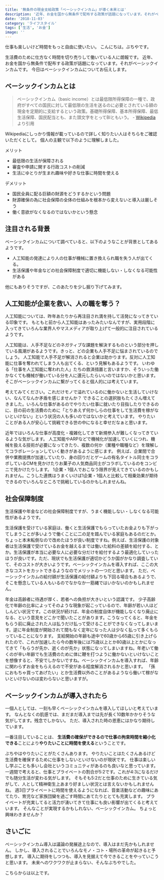 ```yaml
---
title: '無条件の現金支給政策「ベーシックインカム」が導く未来とは'
description: '近年、お金を国から無条件で配布する政策が話題になっています。それがベーシックインカムです。今日はベーシックインカムについてお伝えします。'
date: '2018-11-03'
category: 'ライフスタイル'
tags: ['生活', 'お金']
image: ''
---
```


仕事も楽しいけど時間をもっと自由に使いたい。
こんにちは。ぶちやです。

生活費のために仕方なく時間を切り売りして働いている人に朗報です。
近年、お金を国から無条件で配布する政策が話題になっています。それがベーシックインカムです。
今日はベーシックインカムについてお伝えします。

## ベーシックインカムとは

> ベーシックインカム（basic income）とは最低限所得保障の一種で、政府がすべての国民に対して最低限の生活を送るのに必要とされている額の現金を定期的に支給するという政策。基礎所得保障、基本所得保障、最低生活保障、国民配当とも、また頭文字をとってBIともいう。 - [Wikipedia](https://ja.wikipedia.org/wiki/%E3%83%99%E3%83%BC%E3%82%B7%E3%83%83%E3%82%AF%E3%82%A4%E3%83%B3%E3%82%AB%E3%83%A0)より引用

Wikipediaにしっかり情報が載っているので詳しく知りたい人はそちらをご確認いただくとして。
個人の主観で以下のように理解しました。

メリット

* 最低限の生活が保障される
* 審査や申請に関する行政コストの削減
* 生活にゆとりが生まれ趣味や好きな仕事に時間を使える

デメリット

* 国民全員に配る巨額の財源をどうするかという問題
* 財源確保の為に社会保障の全体の仕組みを根本から変えないと導入は厳しそう
* 働く意欲がなくなるのではないかという懸念

## 注目される背景

ベーシックインカムについて調べていると、以下のようなことが背景としてあるようです。

* 人工知能の発達により人の仕事が機械に置き換えられ職を失う人が出てくる。
* 生活保護や年金などの社会保障制度で適切に機能しない・しなくなる可能性がある

他にもありそうですが、このあたりを少し掘り下げてみます。

## 人工知能が企業を救い、人の職を奪う？

人工知能については、昨年あたりから再注目され満を持して活発になってきている印象です。
もともと前から人工知能はあったみたいなんですが、実用段階に入ってきていろんな業界人やマスメディアが取り上げて一般的に注目されているようです。

人工知能は、人手不足などのネガティブな課題を解決するものという部分を押している風潮があるようです。きっと、どの企業も人手不足に悩まされているのでしょう。
人工知能で人手不足が解消されると企業は助かります。反対に人工知能に仕事を奪われてしまう人も出てくる、という見解もあるようです。
いわゆる「仕事を人工知能に奪われた人」たちの救済措置と言いますか、そういった働かなくても機械が働いている分を人に還元したらいいのではないかと思います。そこがベーシックインカムに繋がってくると個人的には考えています。

考えてみてください。これだけモノで溢れているのに働かないと生活していけない、なんてなんか矛盾を感じませんか？
できることの選択肢もたくさん増えてきました。いろんな仕事があるのでやりたい仕事に就いたり目指したりできるのに、目の前の生活費のために「とりあえず何かしらの仕事をして生活費を稼がないといけない」という状況の人も多いのではないかと考えています。
やりたいことがある人が安心して挑戦できる世の中になると幸せだなぁと思います。

近年ではいろんな仕事が高度化・複雑化してきて新規参入が難しくなってきているような気がします。
人工知能やARPなどで機械化が加速していくにつれ、機械を扱える技術が必要になってきたり、複数の何か（業種や職種など）を理解してコラボレーションしていく動きがあるように感じます。
例えば、企業間で合併や業務提携が加速していたり、身の回りだとゲームの有名タイトル同士をコラボしているCMを見かけたりお菓子の人気商品同士がコラボしているのをコンビニで見かけたりします。
1企業・1個人でおこなう限界が見えてきているのかもしれません。こうした連携はうまくいけば1企業・1個人と比較して相乗効果が期待できるのでいろんなところで挑戦しているのかもしれませんね。

## 社会保障制度

生活保護や年金などの社会保障制度ですが、うまく機能しない・しなくなる可能性があるようです。

生活保護を受けている家庭は、働くと生活保護でもらっていたお金よりも下がってしまうことが多いようで働くことに二の足を踏んでいる家庭もあるのだとか。ちょっと本末転倒なので改めたほうが良い制度ですね。例えば、生活保護の対象者は生活保護で受けているお金を越えるまでは働いた給料の差額を給付する、とか。生活保護が本当に必要な人に必要な分だけを給付するよう最適化していったほうが良いです。ただ、現状でも生活保護が適切かどうか国がかなり調査していて、そのコストが大きいようです。ベーシックインカムを導入すれば、ここの大きなコストをカットできるようなのでメリットの一つだと思います。
ただ、ベーシックインカムの給付額が生活保護の給付額よりも下回る場合もあるようで、そこを懸念している人もいるのでなかなか一筋縄ではいかないのかもしれません。

年金は高齢者に待遇が厚く、若者への負担が大きいという認識です。
少子高齢化で年齢の比率によってそのような現象が起こっているので、年齢が若い人ほどしんどい状況です。この状況が続けば、年金の制度自体が機能しなくなり廃止になる、という意見をどこかで聞いたことがあります。こうなってくると、年金をもらう前に廃止された人は払うだけ払って受けることができなくなってしまいます。逆に年金制度が開始されて間もなく定年になった人は少なく払って多くもらっていることになります。
支給開始の年齢も途中で60歳から65歳に引き上げられたので、これが加速したら今の数年後には75歳以上とか80歳以上とかになってきて「もらうが先か、逝くのが先か」状態になってしまいますね。年老いて働くのが辛い年齢でも生活費のために体に鞭を打つように働かないといけないことを想像すると、不安でしかないですね。ベーシックインカムを導入すれば、年齢に関わらずお金をもらえるので不安がある程度解消されるかと思います。
「孫におもちゃ買ってあげたい」とか生活費以外のことがあるようなら働いて稼がないといけないのは変わらないと思いますが。

## ベーシックインカムが導入されたら

一個人としては、一刻も早くベーシックインカムを導入してほしいと考えています。
なんとなくの肌感では、まだまだ導入までは先が長く10数年かかりそうな気がしてます。残念でしかない。
ただ、導入された時の恩恵にはかなり期待しています。

一番注目していることは、 **生活費の確保ができるので仕事の拘束時間を縮小化できる**ことにより**やりたいことに時間を使える**ということです。

ぶちやはやりたいことがたくさんあります。
やりたいことはたくさんあるけど生活費を確保するために仕事をしないといけないのが現状です。
仕事は楽しいし学ぶことも多いし会社というコミュニティがあるのも良いなと思っています。
一週間で考えると、仕事とプライベートの割合が5:2です。これが4:3になるだけでも随分生活が変わる気がします。
そもそも5:2だと仕事のために生きている気がして、人として精神衛生上あまり好ましい状況とは言えないかもしれませんね。
週3日プライベートに時間を使えるようになれば、音楽活動などの趣味にあてたり、育児など家族団欒を過ごす時間にあてたりととても充実します。
プライベートが充実してると活力が湧いてきて仕事にも良い影響が出てくると考えています。
そんなことが実現するかもしれない、ベーシックインカム。
ちょっと興味わきませんか？

## さいごに

ベーシックインカム導入は議論の発展途上なので、導入はまだ先かもしれません。
しかし、導入されることでいろんなモノ・コト・場所の革命が起きると予想します。
導入に期待をしつつも、導入を見据えて今できることをやっていこうと思います。
未来へのワクワクが止まらない、そんなぶちやでした。

こちらからは以上です。